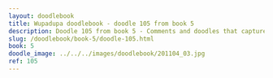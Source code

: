 ```yaml
---
layout: doodlebook
title: Wupadupa doodlebook - doodle 105 from book 5
description: Doodle 105 from book 5 - Comments and doodles that capture the essence of this event  
slug: /doodlebook/book-5/doodle-105.html
book: 5
doodle_image: ../../../images/doodlebook/201104_03.jpg
ref: 105
---	  
```

																																																																							
